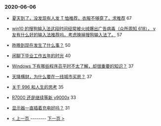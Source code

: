 ### 2020-06-06 
- [夏天到了，没发现有人发 T 恤推荐，衣服不够穿了，求推荐](https://www.v2ex.com/t/679100) 67
- [win10 的搜狗输入法这段时间经常被火绒爆出广告病毒（众所周知 618）， v 友有什么好的输入法推荐吗，考虑换掉搜狗输入法了。](https://www.v2ex.com/t/679106) 57
- [昨晚到现在发生了什么事？](https://www.v2ex.com/t/679139) 50
- [闲聊下毕业工作五年的时光](https://www.v2ex.com/t/679136) 40
- [Windows 下有哪些程序员平时不太了解，却很重要的知识？](https://www.v2ex.com/t/679126) 37
- [天降横财，为什么要在一线城市买房？](https://www.v2ex.com/t/679140) 37
- [关于 996 和人生的思考](https://www.v2ex.com/t/679172) 35
- [R7000 还是继续等新 y9000x](https://www.v2ex.com/t/679078) 33
- [显示器一直插着充电好吗？](https://www.v2ex.com/t/679071) 31 

- [ < 上一页 ](https://github.com/able8/v2ex-hot-record/blob/master/2020-06-05.md) -------- [ 下一页 > ](https://github.com/able8/v2ex-hot-record/blob/master/2020-06-07.md)